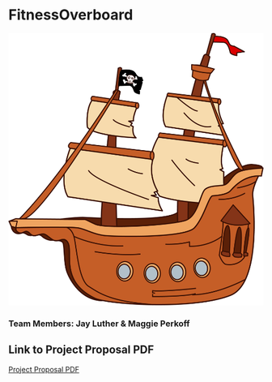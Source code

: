 # FitnessOverboard
![A brown pirate ship with wind billowing in its sails.](/images/PirateShip.png "Run, skip, and jump your ship to victory!")
### Team Members: Jay Luther & Maggie Perkoff

## Link to Project Proposal PDF ##
[Project Proposal PDF](../FitnessOverboard/ProjectProposal.pdf)



